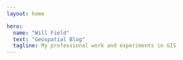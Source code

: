 ```yaml
---
layout: home

hero:
  name: "Will Field"
  text: "Geospatial Blog"
  tagline: My professional work and experiments in GIS
---
```


<v-container>
  <v-row no-gutters>
    <v-col :cols="cols" v-for="article in articles.filter(a => a.published)">
      <ArticleCard
      :title="article.title"
      :excerpt="article.excerpt"
      :image="article.image"
      :href="article.href"
      :date="article.date"
      />
    </v-col>
  </v-row>
</v-container>


<script setup>
import ArticleCard from '../blog/.vitepress/theme/components/ArticleCard.vue'
import { articles } from '../blog/articles/articles-config.json'
import { computed } from 'vue'
import { useDisplay } from 'vuetify'

const { name } = useDisplay()

  const cols = computed(() => {
    // name is reactive and
    // must use .value
    switch (name.value) {
      case 'xs': return 12
      case 'sm': return 12
      case 'md': return 4
      case 'lg': return 3
      case 'xl': return 3
      case 'xxl': return 3
    }

    return undefined
  })
</script>